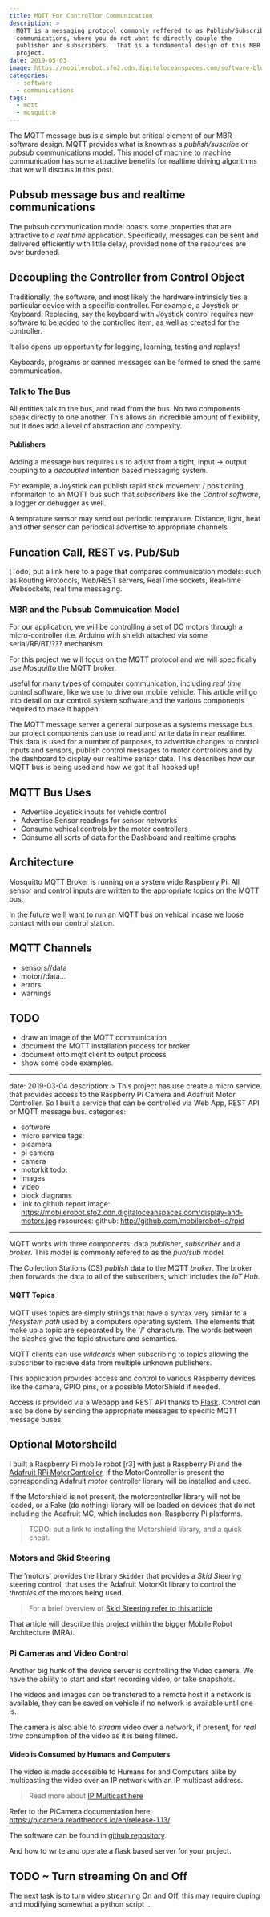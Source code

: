 ```yaml
---
title: MQTT For Controllor Communication
description: >
  MQTT is a messaging protocol commonly reffered to as Publish/Subscribe or is an popular solution to distributed system
  communications, where you do not want to directly couple the
  publisher and subscribers.  That is a fundamental design of this MBR
  project. 
date: 2019-05-03
image: https://mobilerobot.sfo2.cdn.digitaloceanspaces.com/software-block.png
categories:
  - software
  - communications
tags:
  - mqtt
  - mosquitto
---
```


The MQTT message bus is a simple but critical element of our MBR
software design.  MQTT provides what is known as a _publish/suscribe_
or _pubsub_ communications model.  This model of machine to machine
communication has some attractive benefits for realtime driving
algorithms that we will discuss in this post.
<!--more-->

## Pubsub message bus and realtime communications 

The pubsub communication model boasts some properties that are
attractive to _a real time_ application.  Specifically, messages can
be sent and delivered efficiently with little delay, provided none of
the resources are over burdened.

## Decoupling the Controller from Control Object

Traditionally, the software, and most likely the hardware intrinsicly
ties a particular device with a specific controller.  For example, a
Joystick or Keyboard.  Replacing, say the keyboard with Joystick
control requires new  software to be added to the controlled item, as
well as created for the controller.

It also opens up opportunity for logging, learning, testing and
replays! 


Keyboards, programs or canned messages can be formed to sned the same
communication. 

### Talk to The Bus

All entities talk to the bus, and read from the bus.  No two
components speak directly to one another.  This allows an incredible
amount of flexibility, but it does add a level of abstraction and
compexity. 

#### Publishers

Adding a message bus requires us to adjust from a tight, 
input -> output coupling to a _decoupled_ intention based messaging
system. 

For example, a Joystick can publish rapid stick movement /
positioning informaiton to an MQTT bus such that _subscribers_ like
the _Control software_, a logger or debugger as well.

A temprature sensor may send out periodic temprature. Distance, light,
heat and other sensor can periodical advertise to appropriate
channels. 



## Funcation Call, REST vs. Pub/Sub

[Todo] put a link here to a page that compares communication models:
such as Routing Protocols, Web/REST servers, RealTime sockets,
Real-time Websockets, real time messaging.


### MBR and the Pubsub Commuication Model

For our application, we will be controlling a set of DC motors through
a micro-controller (i.e. Arduino with shield) attached via some
serial/RF/BT/??? mechanism.




For this project we will focus on the MQTT protocol and we will
specifically use _Mosquitto_ the MQTT broker.

useful for many types of computer communication,
including _real time_ control software, like we use to drive our
mobile vehicle.  This article will go into detail on our controll
system software and the various components required to make it happen! 


The MQTT message server a general purpose as a systems message bus our
project components can use to read and write data in near realtime.
This data is used for a number of purposes, to advertise changes to
control inputs and sensors, publish control messages to motor
controllors and by the dashboard to display our realtime sensor
data. This describes how our MQTT bus is being used and how we got it
all hooked up!


## MQTT Bus Uses

- Advertise Joystick inputs for vehicle control
- Advertise Sensor readings for sensor networks
- Consume vehical controls by the motor controllers
- Consume all sorts of data for the Dashboard and realtime graphs

## Architecture

Mosquitto MQTT Broker is running on a system wide Raspberry Pi. All
sensor and control inputs are written to the appropriate topics on the
MQTT bus.

In the future we'll want to run an MQTT bus on vehical incase we
loose contact with our control station.

## MQTT Channels

- sensors/<sensor>/data
- motor/<cmd>/data...
- errors
- warnings

## TODO

- draw an image of the MQTT communication
- document the MQTT installation process for broker
- document otto mqtt client to output process
- show some code examples.

---

date: 2019-03-04
description: >
  This project has use create a micro service that provides access to the
  Raspberry Pi Camera and Adafruit Motor Controller.  So I built a
  service that can be controlled via Web App, REST API or MQTT message
  bus. 
categories:
  - software
  - micro service
tags:
  - picamera
  - pi camera
  - camera
  - motorkit
todo: 
  - images
  - video
  - block diagrams
  - link to github report
image: https://mobilerobot.sfo2.cdn.digitaloceanspaces.com/display-and-motors.jpg
resources:
  github: http://github.com/mobilerobot-io/rpid
---
MQTT works with three components: data _publisher_, _subscriber_ and
a _broker_. This model is commonly refered to as the _pub/sub_ model.

The Collection Stations (CS) _publish_ data to the MQTT _broker_. The 
broker then forwards the data to all of the subscribers, which
includes the _IoT Hub_. 

#### MQTT Topics

MQTT uses topics are simply strings that have a syntax very similar to
a _filesystem path_ used by a computers operating system. The elements
that make up a topic are sepearated by the '/' characture. The words
between the slashes give the topic structure and semantics.

MQTT clients can use _wildcards_ when subscribing to topics allowing
the subscriber to recieve data from multiple unknown publishers. 

This application provides access and control to various Raspberry
devices like the camera, GPIO pins, or a possible MotorShield if
needed. 
<!--more-->

Access is provided via a Webapp and REST API thanks to
[Flask](http://getflask.org/todo).  Control can also be done by
sending the appropriate messages to specific MQTT message buses. 

## Optional Motorsheild

I built a Raspberry Pi mobile robot [r3] with just a Raspberry Pi and
the [Adafruit RPi MotorController](http://todo/url), if the
MotorController is present the corresponding Adafruit _motor_
controller library will be installed and used.

If the Motorshield is not present, the motorcontroller library will
not be loaded, or a Fake (do nothing) library will be loaded on
devices that do not including the Adafruit MC, which includes
non-Raspberry Pi platforms.

> TODO: put a link to installing the Motorshield library, and a quick
> cheat.

### Motors and Skid Steering

The 'motors' provides the library ```Skidder``` that provides a _Skid
Steering_ steering control, that uses the Adafruit MotorKit library to
control the _throttles_ of the motors being used.

> For a brief overview of [Skid Steering refer to this article](/notes/skid-steering)

That article will describe this project within the bigger Mobile Robot
Architecture (MRA). 

### Pi Cameras and Video Control

Another big hunk of the device server is controlling the Video
camera.  We have the ability to start and start recording video, or
take snapshots.

The videos and images can be transfered to a remote host if a network
is available, they can be saved on vehicle if no network is available
until one is.

The camera is also able to _stream_ video over a network, if present,
for _real time_ consumption of the video as it is being filmed.

#### Video is Consumed by Humans and Computers

The video is made accessible to Humans for and Computers alike by
multicasting the video over an IP network with an IP multicast
address.

> Read more about [IP Multicast here](/notes/ip-multicast)

Refer to the PiCamera documentation here:
https://picamera.readthedocs.io/en/release-1.13/. 

The software can be found in [github
repository](http://github.com/mobilerobot-io/rpid). 

And how to write and operate a flask based server for your project. 

## TODO ~ Turn streaming On and Off

The next task is to turn video streaming On and Off, this may require
duping and modifying somewhat a python script ...

